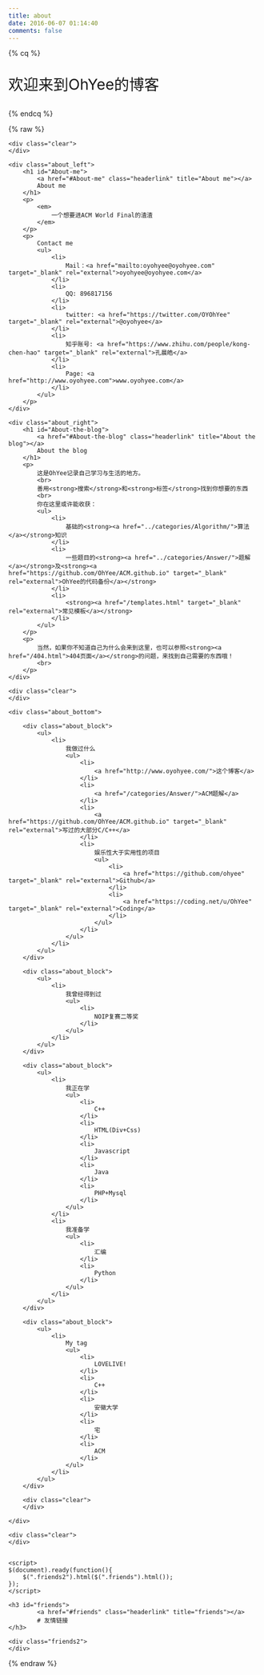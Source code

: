 ```yaml
---
title: about
date: 2016-06-07 01:14:40
comments: false
---
```

{% cq %}
<p style="font-size:30px">欢迎来到OhYee的博客</p>
{% endcq %}

{% raw %}
<style>
    .about_left{ 
        float:left;
        width:45%;
        height:100%;
    }
    .about_right{
        float:right;
        width:45%;
        height:100%;
    }
    .clear {
        clear: both;
    }
    .about_block{
        width:24%;
        height: 100%;
        float: left;
        font-size: 10px;
    }
    .about_block ul{
        margin-left: 0 px;
    }
    .about_block li{
        margin-left: -20px;
    }
    
</style>
<script src="/js/jquery.js"></script>
<div class="about">

    <div class="clear">
    </div>

    <div class="about_left">
        <h1 id="About-me">
            <a href="#About-me" class="headerlink" title="About me"></a>
            About me
        </h1>
        <p>
            <em>
                一个想要进ACM World Final的渣渣
            </em>
        </p>
        <p>
            Contact me
            <ul>
                <li>
                    Mail：<a href="mailto:oyohyee@oyohyee.com" target="_blank" rel="external">oyohyee@oyohyee.com</a>
                </li>
                <li>
                    QQ: 896817156
                </li>
                <li>
                    twitter: <a href="https://twitter.com/OYOhYee" target="_blank" rel="external">@oyohyee</a>
                </li>
                <li>
                    知乎账号: <a href="https://www.zhihu.com/people/kong-chen-hao" target="_blank" rel="external">孔晨皓</a>
                </li>
                <li>
                    Page: <a href="http://www.oyohyee.com">www.oyohyee.com</a>
                </li>
            </ul>
        </p>
    </div>

    <div class="about_right">
        <h1 id="About-the-blog">
            <a href="#About-the-blog" class="headerlink" title="About the blog"></a>
            About the blog
        </h1>
        <p>
            这是OhYee记录自己学习与生活的地方。
            <br>
            善用<strong>搜索</strong>和<strong>标签</strong>找到你想要的东西
            <br>
            你在这里或许能收获：
            <ul>
                <li>
                    基础的<strong><a href="../categories/Algorithm/">算法</a></strong>知识
                </li>
                <li>
                    一些题目的<strong><a href="../categories/Answer/">题解</a></strong>及<strong><a href="https://github.com/OhYee/ACM.github.io" target="_blank" rel="external">OhYee的代码备份</a></strong>
                </li>
                <li>
                    <strong><a href="/templates.html" target="_blank" rel="external">常见模板</a></strong>
                </li>
            </ul>
        </p>
        <p>
            当然，如果你不知道自己为什么会来到这里，也可以参照<strong><a href="/404.html">404页面</a></strong>的问题，来找到自己需要的东西哦！
            <br>
        </p>
    </div>

    <div class="clear">
    </div>

    <div class="about_bottom">

        <div class="about_block">
            <ul>
                <li>
                    我做过什么
                    <ul>
                        <li>
                            <a href="http://www.oyohyee.com/">这个博客</a>
                        </li>
                        <li>
                            <a href="/categories/Answer/">ACM题解</a>
                        </li>
                        <li>
                            <a href="https://github.com/OhYee/ACM.github.io" target="_blank" rel="external">写过的大部分C/C++</a>
                        </li>
                        <li>
                            娱乐性大于实用性的项目
                            <ul>
                                <li>
                                    <a href="https://github.com/ohyee" target="_blank" rel="external">Github</a>
                                </li>
                                <li>
                                    <a href="https://coding.net/u/OhYee" target="_blank" rel="external">Coding</a>
                                </li>
                            </ul>
                        </li>
                    </ul>
                </li>
            </ul>
        </div>

        <div class="about_block">
            <ul>
                <li>
                    我曾经得到过
                    <ul>
                        <li>
                            NOIP复赛二等奖
                        </li>
                    </ul>
                </li>
            </ul>
        </div>

        <div class="about_block">
            <ul>
                <li>
                    我正在学
                    <ul>
                        <li>
                            C++
                        </li>
                        <li>
                            HTML(Div+Css)
                        </li>
                        <li>
                            Javascript
                        </li>
                        <li>
                            Java
                        </li>
                        <li>
                            PHP+Mysql
                        </li>
                    </ul>
                </li>
                <li>
                    我准备学
                    <ul>
                        <li>
                            汇编
                        </li>
                        <li>
                            Python
                        </li>
                    </ul>
                </li>
            </ul>
        </div>

        <div class="about_block">
            <ul>
                <li>
                    My tag
                    <ul>
                        <li>
                            LOVELIVE!
                        </li>
                        <li>
                            C++
                        </li>
                        <li>
                            安徽大学
                        </li>
                        <li>
                            宅
                        </li>
                        <li>
                            ACM
                        </li>
                    </ul>
                </li>
            </ul>
        </div>

        <div class="clear">
        </div>

    </div>

    <div class="clear">
    </div>


    <script>
    $(document).ready(function(){
        $(".friends2").html($(".friends").html());
    });
    </script>

    <h3 id="friends">
            <a href="#friends" class="headerlink" title="friends"></a>
            # 友情链接
    </h3>

    <div class="friends2">
    </div>
</div>
{% endraw %}